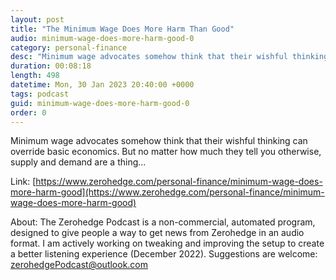 ```yaml
---
layout: post
title: "The Minimum Wage Does More Harm Than Good"
audio: minimum-wage-does-more-harm-good-0
category: personal-finance
desc: "Minimum wage advocates somehow think that their wishful thinking can override basic economics. But no matter how much they tell you otherwise, supply and demand are a thing..."
duration: 00:08:18
length: 498
datetime: Mon, 30 Jan 2023 20:40:00 +0000
tags: podcast
guid: minimum-wage-does-more-harm-good-0
order: 0
---
```

Minimum wage advocates somehow think that their wishful thinking can override basic economics. But no matter how much they tell you otherwise, supply and demand are a thing...

Link: [https://www.zerohedge.com/personal-finance/minimum-wage-does-more-harm-good](https://www.zerohedge.com/personal-finance/minimum-wage-does-more-harm-good)

About: The Zerohedge Podcast is a non-commercial, automated program, designed to give people a way to get news from Zerohedge in an audio format.  I am actively working on tweaking and improving the setup to create a better listening experience (December 2022).  Suggestions are welcome: [zerohedgePodcast@outlook.com](mailto:zerohedgePodcast@outlook.com)